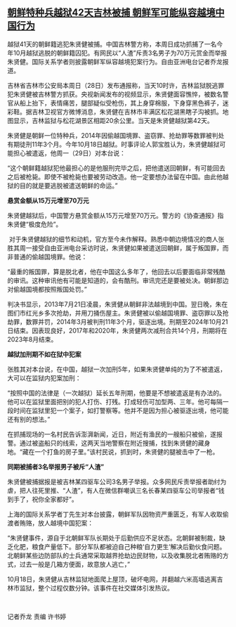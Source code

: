 <!--1638177485000-->
[朝鲜特种兵越狱42天吉林被捕 朝鲜军可能纵容越境中国行为](https://www.rfa.org/mandarin/yataibaodao/shehui/ql1129a-11292021041659.html)
------

<p>越狱41天的朝鲜籍逃犯朱贤健被捕。中国吉林警方称，本周日成功抓捕了一名今年10月越狱逃脱的朝鲜籍囚犯。有网民以“人渣”斥责3名男子为70万元赏金而举报朱贤健。国际关系学者则披露朝鲜军纵容越境犯案行为。自由亚洲电台记者乔龙报道。</p><p>吉林省吉林市公安局本周日（28日）发布通报称，当天10时许，吉林监狱脱逃罪犯朱贤健被吉林警方抓获。央视新闻发布的视频显示，朱贤健面容憔悴，被数名警官从船上抬下，表情痛苦，腿部疑似受枪伤，其上身穿棉服，下身穿黑色裤子，迷彩鞋。据吉林卫视官方微博消息，朱贤健在吉林市丰满区松花湖黑瞎子沟被抓。地图显示，吉林监狱与松花湖景区相距20余公里。当天是朱贤健越狱第42天。</p><p>朱贤健是朝鲜一位特种兵，2014年因偷越国境罪、盗窃罪、抢劫罪等数罪被判处有期徒刑11年3个月。今年10月18日越狱。时事评论人郭宝胜认为，朱贤健越狱可能担心被遣返，他周一（29日）对本台说：</p><p>“这个朝鲜籍越狱犯他最担心的是他服刑完毕之后，把他遣送回朝鲜，有可能回去之后被枪毙。即使不被枪毙也要被劳动改造。他一定要想办法留在中国。由此他越狱的目的就是要逃脱被遣送朝鲜的命运。”</p><p><strong>悬赏金额从</strong><strong>15</strong><strong>万元增至</strong><strong>70</strong><strong>万元</strong></p><p>朱贤健越狱后，中国警方悬赏金额从15万元增至70万元。警方的《协查通报》指朱贤健“极度危险”。</p><p> 对于朱贤健越狱的细节和动机，官方至今未作解释。熟悉中朝边境情况的商人张胜其周一接受自由亚洲电台采访时说，朱贤健如果被遣送回朝鲜，属于叛国罪，而非普通的偷越国境罪。他说：</p><p>“最重的叛国罪，算是脱北者，他在中国这么多年了，他回去以后要面临非常残酷的审讯。这种审讯他有可能是知道的，会有酷刑。审讯完还是要被处决。朝鲜那边对偷越国境都按照叛国处罚。”</p><p>判决书显示，2013年7月21日凌晨，朱贤健从朝鲜非法越境到中国。翌日晚，朱在图们市红光乡多次抢劫，并用刀捅伤屋主。朱贤健被以偷越国境罪、盗窃罪以及抢劫罪，数罪并罚，2014年3月被判刑11年3个月，驱逐出境。刑期至2024年10月21日结束。因表现良好，2017年和2020年，朱贤健两次减刑合共14个月，刑期将在2023年8月结束。</p><p><strong>越狱加刑期不如在狱中犯案</strong></p><p>张胜其对本台说，在中国，越狱一次加刑5年，如果朱贤健单纯的为了不被遣返，大可以在监狱内犯案加刑：</p><p>“按照中国的法律是（一次越狱）延长五年刑期，他要是不想被遣返是有办法的。他可以在监狱里面把别的犯人打伤、打残。打成轻伤可加型两、三年。他可每隔一段时间在监狱里犯一个案子，如打警察等。他并不是因为担心被驱逐出境，他可能还有别的想法。”</p><p>在抓捕现场的一名村民告诉澎湃新闻，近日，附近有渔民的一艘船只被偷，遂报警。通过被盗船只的线索，这两天当地警察在附近搜捕，找到朱贤健的藏身地。“藏在一个打鱼的房子里。”该村民说，抓到时，朱贤健的腿被击中了一枪。</p><p><strong>同期被捕者</strong><strong>3</strong><strong>名举报男子被斥</strong><strong>“</strong><strong>人渣</strong><strong>”</strong></p><p>朱贤健被捕据报是被吉林某四驱车公司3名男子举报。众多网民斥责举报者助纣为虐，把人往死里推、“人渣”，有人在微信群嘲讽三名长春某四驱车公司举报者“钱到手了，祝你全家都好”。</p><p>上海的国际关系学者丁先生对本台披露，朝鲜军队因物资严重匮乏，有军人收取偷渡者贿赂，放人越境中国犯案：</p><p>“朱贤健事件，源自于北朝鲜军队长期处于后勤供应不足状态。北朝鲜被制裁，缺乏化肥，粮食产量低下。部分军队都被迫自己种粮‘自力更生’解决后勤伙食问题。北朝鲜某些边防部队的士兵通常采取越界抢劫边民财物，以及收集脱北者贿赂的方式，过去一般是几箱方便面，故意放人逃亡，”</p><p>10月18日，朱贤健从吉林监狱地面爬上屋顶，破坏电网，并翻越六米高墙逃离吉林市监狱，整个过程仅数分钟。该事件在社交媒体引发热议。</p><p> </p><p>记者乔龙 责编 许书婷</p><p> </p>
